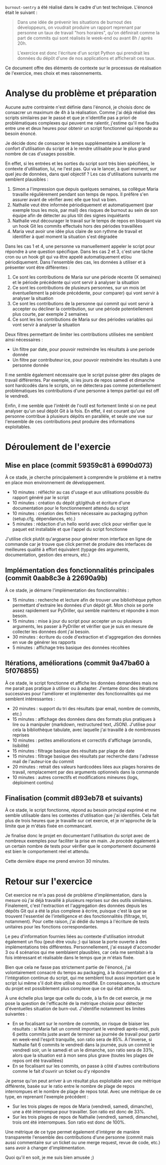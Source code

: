 `burnout-sentry` a été réalisé dans le cadre d'un test technique. L'énoncé était le suivant :

> Dans une idée de prévenir les situations de burnout des développeurs, on voudrait produire un rapport reprenant par personne un taux de travail "hors horaires", qu'on définirait comme la part de commits qui sont réalisés le week-end ou avant 8h / après 20h.
> 
> L'exercice est donc l'écriture d'un script Python qui prendrait les données du dépôt d'une de nos applications et afficherait ces taux.

Ce document offre des éléments de contexte sur le processus de réalisation de l'exercice, mes choix et mes raisonnements.

# Analyse du problème et préparation

Aucune autre contrainte n'est définie dans l'énoncé, je choisis donc de consacrer un maximum de 4h à la réalisation. Comme j'ai déjà réalisé des scripts similaires par le passé et que je n'identifie pas a priori de problématiques complexes qui peuvent me ralentir, j'estime qu'il me faudra entre une et deux heures pour obtenir un script fonctionnel qui réponde au besoin énoncé.

Je décide donc de consacrer le temps supplémentaire à améliorer le confort d'utilisation du script et à le rendre utilisable pour le plus grand nombre de cas d'usages possible.

En effet, si les entrées et les sorties du script sont très bien spécifiées, le contexte d'utilisation, lui, ne l'est pas. Qui va le lancer, à quel moment, sur quel jeu de données, dans quel objectif ? Les cas d'utilisations suivants me semblent plausibles :

1. Simon a l'impression que depuis quelques semaines, sa collègue Maria travaille régulièrement pendant son temps de repos. Il préfère s'en assurer avant de vérifier avec elle que tout va bien.
2. Nathalie veut être informée périodiquement et automatiquement (par exemple tous les mois, par mail) des risques de burnout au sein de son équipe afin de détecter au plus tôt des signes inquiétants
3. Nathalie veut décourager le travail sur le temps de repos en bloquant via un hook Git les commits effectués hors des périodes travaillées
4. Maria veut avoir une idée plus claire de son rythme de travail et identifier à quel moment la situation s'est dégradée

Dans les cas 1 et 4, une personne va manuellement appeler le script pour répondre à une question spécifique. Dans les cas 2 et 3, c'est une tâche cron ou un hook git qui va être appelé automatiquement et/ou périodiquement. Dans l'ensemble des cas, les données à utiliser et à présenter vont être différentes :

1. Ce sont les contributions de Maria sur une période récente (X semaines) et le période précédente qui vont servir à analyser la situation
2. Ce sont les contributions de plusieurs personnes, sur un mois (et éventuellement la période précédente, pour comparer) qui vont servir à analyser la situation
3. Ce sont les contributions de la personne qui commit qui vont servir à accepter ou décliner la contribution, sur une période potentiellement plus courte, par exemple 2 semaines
4. Ce sont les les contributions de Maria sur des périodes variables qui vont servir à analyser la situation

Deux filtres permettant de limiter les contributions utilisées me semblent ainsi nécessaires :

- Un filtre par date, pour pouvoir restreindre les résultats à une periode donnée
- Un filtre par contributeur·ice, pour pouvoir restreindre les résultats à une personne donnée

Il me semble également nécessaire que le script puisse gérer des plages de travail différentes. Par exemple, si les jours de repos samedi et dimanche sont hardcodés dans le scripts, on ne détectera pas comme potentiellement problématiques les contributions d'une personne à temps partiel qui est off le vendredi.

Enfin, il me semble que l'intérêt de l'outil est fortement limité si on ne peut analyser qu'un seul dépôt Git à la fois. En effet, il est courant qu'une personne contribue à plusieurs dépôts en parallèle, et seule une vue sur l'ensemble de ces contributions peut produire des informations exploitables.

# Déroulement de l'exercie

## Mise en place (commit 59359c81 à 6990d073)

À ce stade, je cherche principalement à comprendre le problème et à mettre en place mon environnement de développement.

- 10 minutes : réfléchir au cas d'usage et aux utilisations possible du rapport généré par le script
- 10 minutes : création du dépôt git/github et écriture d'une documentation pour le fonctionnement attendu du script
- 10 minutes : création des fichiers nécessaire au packaging python (setup.cfg, dépendances, etc.)
- 5 minutes : rédaction d'un hello world avec click pour vérifier que le paquet est installable et que l'appel du script fonctionne

J'utilise click plutôt qu'argparse pour générer mon interface en ligne de commande car je trouve que click permet de produire des interfaces de meilleures qualité à effort équivalent (typage des arguments, documentation, gestion des erreurs, etc.)

## Implémentation des fonctionnalités principales (commit 0aab8c3e à 22690a9b)

À ce stade, je démarre l'implémentation des fonctionnalités :

- 15 minutes : recherche et lecture afin de trouver une bibliothèque python permettant d'extraire les données d'un dépôt git. Mon choix se porte assez rapidement sur PyDriller, qui semble maintenu et répondre à mon besoin.
- 15 minutes : mise à jour du script pour accepter un ou plusieurs arguments, les passer à PyDriller et vérifier que je suis en mesure de collecter les données dont j'ai besoin.
- 30 minutes : écriture du code d'extraction et d'aggregation des données en vue de générer les rapports
- 5 minutes : affichage très basique des données récoltées

## Itérations, améliorations (commit 9a47ba60 à 5f076855)

À ce stade, le script fonctionne et affiche les données demandées mais ne me parait pas pratique à utiliser ou à adapter. J'entame donc des itérations successives pour l'améliorer et implémenter des fonctionnalités qui me semblent intéressantes :

- 20 minutes : support du tri des résultats (par email, nombre de commits, etc.)
- 15 minutes : affichage des données dans des formats plus pratiques à lire ou à manipuler (markdown, restructured text, JSON). J'utilise pour cela la bibliothèque tabulate, avec laquelle j'ai travaillé à de nombreuses reprises
- 10 minutes : petites améliorations et correctifs d'affichage (arrondis, lisibilité)
- 15 minutes : filtrage basique des résultats par plage de date
- 15 minutes : filtrage basique des résultats par recherche dans l'adresse mail de l'auteur·ice du commit 
- 20 minutes : retrait des valeurs hardcodées liées aux plages horaires de travail, remplacement par des arguments optionnels dans la commande
- 10 minutes : autres correctifs et modifications mineures (logs, déploiment continu)

## Finalisation (commit d893eb78 et suivants)

À ce stade, le script fonctionne, répond au besoin principal exprimé et me semble utilisable dans les contextes d'utilisation que j'ai identifiés. Cela fait plus de trois heures que je travaille sur cet exercie, et je m'approche de la limite que je m'étais fixée en commancant.

Je finalise donc le projet en documentant l'utilisation du script avec de nombreux exemples pour faciliter la prise en main. Je procède également à un certain nombre de tests pour vérifier que le comportement documenté est bien le comportement réel et attendu.

Cette dernière étape me prend environ 30 minutes.

# Retour sur l'exercice

Cet exercice ne m'a pas posé de problème d'implémentation, dans la mesure où j'ai déjà travaillé à plusieurs reprises sur des outils similaires. Finalement, c'est l'extraction et l'aggregation des données depuis les dépôts Git qui a été la plus complexe à écrire, puisque c'est là que se trouvent l'essentiel de l'intelligence et des fonctionnalités (filtrage, tri, notamment). Pour cette raison, j'ai dédié du temps à l'écriture de tests unitaires pour les fonctions correspondantes.

Le peu d'information fournies liées au contexte d'utilisation introduit également un flou (peut-être voulu ;) qui laisse la porte ouverte à des implémentations très différentes. Personnellement, j'ai essayé d'accomoder 3 ou 4 scénarios qui me semblaient plausibles, car cela me semblait à la fois intéressant et réalisable dans le temps que je m'étais fixée.

Bien que cela ne fasse pas strictement partie de l'énoncé, j'ai volontairement consacré du temps au packaging, à la documentation et à l'intégration continue du script, qui me semblent tout aussi important que le script lui même s'il doit être utilisé ou modifié. En conséquence, la structure du projet est possiblement plus complexe que ce qui était attendu.

À une échelle plus large que celle du code, à la fin de cet exercie, je me pose la question de l'efficacité de la métrique choisie pour détecter d'éventuelles situation de burn-out. J'identifie notamment les limites suivantes :

- En se focalisant sur le nombre de commits, on risque de biaiser les résultats : si Maria fait un commit important le vendredi après-midi, puis 6 petits commits juste avant de terminer sa journée de travail pour partir en week-end l'esprit tranquille, son ratio sera de 85%. À l'inverse, si Nathalie fait 6 commits le vendredi dans la journée, puis un commit le vendredi soir, un le samedi et un le dimanche, son ratio sera de 33%, alors que la situation est à mon sens plus grave (toutes les plages de repos ont été travaillées)
- En se focalisant sur les commits, on passe à côté d'autres contributions comme le fait d'ouvrir un ticket ou d'y répondre

Je pense qu'on peut arriver à un résultat plus exploitable avec une métrique différente, basée sur le ratio entre le nombre de plage de repos interrompues et le nombre de plage de repos total. Avec une métrique de ce type, en reprenant l'exemple précédent :

- Sur les trois plages de repos de Maria (vendredi, samedi, dimanche), une a été interrompue pour travailler. Son ratio est donc de 33%.
- Sur les trois plages de repos de Nathalie (vendredi, samedi, dimanche), trois ont été interrompues. Son ratio est donc de 100%.

Une métrique de ce type permet également d'intégrer de manière transparente l'ensemble des contributions d'une personne (commit mais aussi commentaire sur un ticket ou une merge request, revue de code, etc.) sans avoir à changer d'implémentation.

Quoi qu'il en soit, je me suis bien amusée ;)